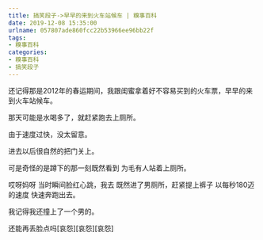 ```yaml
---
title: 搞笑段子->早早的来到火车站候车 | 糗事百科
date: 2019-12-08 15:35:00
urlname: 057807ade860fcc22b53966ee96bb22f
tags: 
- 糗事百科
categories:
- 糗事百科
- 搞笑段子
---
```

还记得那是2012年的春运期间，我跟闺蜜拿着好不容易买到的火车票，早早的来到火车站候车。

那天可能是水喝多了，就赶紧跑去上厕所。

由于速度过快，没太留意。

进去以后很自然的把门关上。

可是奇怪的是蹲下的那一刻既然看到 为毛有人站着上厕所。

哎呀妈呀 当时瞬间脸红心跳，我去 既然进了男厕所，赶紧提上裤子 以每秒180迈的速度 快速奔跑出去。

我记得我还撞上了一个男的。

还能再丢脸点吗[哀怨][哀怨][哀怨]


